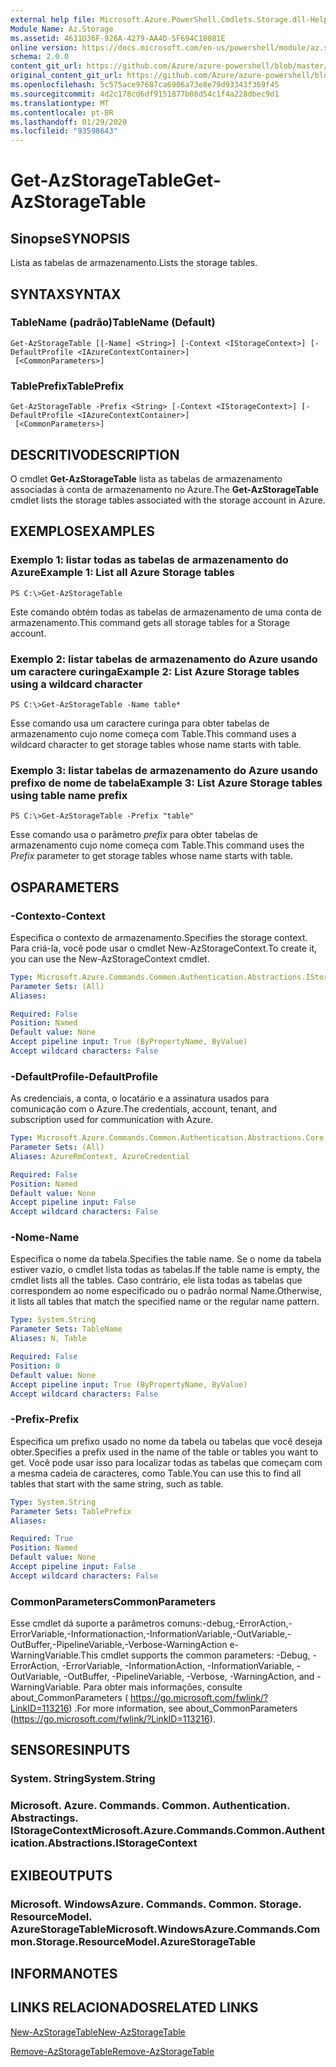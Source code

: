 ```yaml
---
external help file: Microsoft.Azure.PowerShell.Cmdlets.Storage.dll-Help.xml
Module Name: Az.Storage
ms.assetid: 4631D36F-926A-4279-AA4D-5F694C18081E
online version: https://docs.microsoft.com/en-us/powershell/module/az.storage/get-azstoragetable
schema: 2.0.0
content_git_url: https://github.com/Azure/azure-powershell/blob/master/src/Storage/Storage.Management/help/Get-AzStorageTable.md
original_content_git_url: https://github.com/Azure/azure-powershell/blob/master/src/Storage/Storage.Management/help/Get-AzStorageTable.md
ms.openlocfilehash: 5c575ace97687ca6906a73e8e79d93343f369f45
ms.sourcegitcommit: 4d2c178cd6df9151877b08d54c1f4a228dbec9d1
ms.translationtype: MT
ms.contentlocale: pt-BR
ms.lasthandoff: 01/29/2020
ms.locfileid: "93598643"
---
```

# <span data-ttu-id="0fc9a-101">Get-AzStorageTable</span><span class="sxs-lookup"><span data-stu-id="0fc9a-101">Get-AzStorageTable</span></span>

## <span data-ttu-id="0fc9a-102">Sinopse</span><span class="sxs-lookup"><span data-stu-id="0fc9a-102">SYNOPSIS</span></span>
<span data-ttu-id="0fc9a-103">Lista as tabelas de armazenamento.</span><span class="sxs-lookup"><span data-stu-id="0fc9a-103">Lists the storage tables.</span></span>

## <span data-ttu-id="0fc9a-104">SYNTAX</span><span class="sxs-lookup"><span data-stu-id="0fc9a-104">SYNTAX</span></span>

### <span data-ttu-id="0fc9a-105">TableName (padrão)</span><span class="sxs-lookup"><span data-stu-id="0fc9a-105">TableName (Default)</span></span>
```
Get-AzStorageTable [[-Name] <String>] [-Context <IStorageContext>] [-DefaultProfile <IAzureContextContainer>]
 [<CommonParameters>]
```

### <span data-ttu-id="0fc9a-106">TablePrefix</span><span class="sxs-lookup"><span data-stu-id="0fc9a-106">TablePrefix</span></span>
```
Get-AzStorageTable -Prefix <String> [-Context <IStorageContext>] [-DefaultProfile <IAzureContextContainer>]
 [<CommonParameters>]
```

## <span data-ttu-id="0fc9a-107">DESCRITIVO</span><span class="sxs-lookup"><span data-stu-id="0fc9a-107">DESCRIPTION</span></span>
<span data-ttu-id="0fc9a-108">O cmdlet **Get-AzStorageTable** lista as tabelas de armazenamento associadas à conta de armazenamento no Azure.</span><span class="sxs-lookup"><span data-stu-id="0fc9a-108">The **Get-AzStorageTable** cmdlet lists the storage tables associated with the storage account in Azure.</span></span>

## <span data-ttu-id="0fc9a-109">EXEMPLOS</span><span class="sxs-lookup"><span data-stu-id="0fc9a-109">EXAMPLES</span></span>

### <span data-ttu-id="0fc9a-110">Exemplo 1: listar todas as tabelas de armazenamento do Azure</span><span class="sxs-lookup"><span data-stu-id="0fc9a-110">Example 1: List all Azure Storage tables</span></span>
```
PS C:\>Get-AzStorageTable
```

<span data-ttu-id="0fc9a-111">Este comando obtém todas as tabelas de armazenamento de uma conta de armazenamento.</span><span class="sxs-lookup"><span data-stu-id="0fc9a-111">This command gets all storage tables for a Storage account.</span></span>

### <span data-ttu-id="0fc9a-112">Exemplo 2: listar tabelas de armazenamento do Azure usando um caractere curinga</span><span class="sxs-lookup"><span data-stu-id="0fc9a-112">Example 2: List Azure Storage tables using a wildcard character</span></span>
```
PS C:\>Get-AzStorageTable -Name table*
```

<span data-ttu-id="0fc9a-113">Esse comando usa um caractere curinga para obter tabelas de armazenamento cujo nome começa com Table.</span><span class="sxs-lookup"><span data-stu-id="0fc9a-113">This command uses a wildcard character to get storage tables whose name starts with table.</span></span>

### <span data-ttu-id="0fc9a-114">Exemplo 3: listar tabelas de armazenamento do Azure usando prefixo de nome de tabela</span><span class="sxs-lookup"><span data-stu-id="0fc9a-114">Example 3: List Azure Storage tables using table name prefix</span></span>
```
PS C:\>Get-AzStorageTable -Prefix "table"
```

<span data-ttu-id="0fc9a-115">Esse comando usa o parâmetro *prefix* para obter tabelas de armazenamento cujo nome começa com Table.</span><span class="sxs-lookup"><span data-stu-id="0fc9a-115">This command uses the *Prefix* parameter to get storage tables whose name starts with table.</span></span>

## <span data-ttu-id="0fc9a-116">OS</span><span class="sxs-lookup"><span data-stu-id="0fc9a-116">PARAMETERS</span></span>

### <span data-ttu-id="0fc9a-117">-Contexto</span><span class="sxs-lookup"><span data-stu-id="0fc9a-117">-Context</span></span>
<span data-ttu-id="0fc9a-118">Especifica o contexto de armazenamento.</span><span class="sxs-lookup"><span data-stu-id="0fc9a-118">Specifies the storage context.</span></span>
<span data-ttu-id="0fc9a-119">Para criá-la, você pode usar o cmdlet New-AzStorageContext.</span><span class="sxs-lookup"><span data-stu-id="0fc9a-119">To create it, you can use the New-AzStorageContext cmdlet.</span></span>

```yaml
Type: Microsoft.Azure.Commands.Common.Authentication.Abstractions.IStorageContext
Parameter Sets: (All)
Aliases:

Required: False
Position: Named
Default value: None
Accept pipeline input: True (ByPropertyName, ByValue)
Accept wildcard characters: False
```

### <span data-ttu-id="0fc9a-120">-DefaultProfile</span><span class="sxs-lookup"><span data-stu-id="0fc9a-120">-DefaultProfile</span></span>
<span data-ttu-id="0fc9a-121">As credenciais, a conta, o locatário e a assinatura usados para comunicação com o Azure.</span><span class="sxs-lookup"><span data-stu-id="0fc9a-121">The credentials, account, tenant, and subscription used for communication with Azure.</span></span>

```yaml
Type: Microsoft.Azure.Commands.Common.Authentication.Abstractions.Core.IAzureContextContainer
Parameter Sets: (All)
Aliases: AzureRmContext, AzureCredential

Required: False
Position: Named
Default value: None
Accept pipeline input: False
Accept wildcard characters: False
```

### <span data-ttu-id="0fc9a-122">-Nome</span><span class="sxs-lookup"><span data-stu-id="0fc9a-122">-Name</span></span>
<span data-ttu-id="0fc9a-123">Especifica o nome da tabela.</span><span class="sxs-lookup"><span data-stu-id="0fc9a-123">Specifies the table name.</span></span>
<span data-ttu-id="0fc9a-124">Se o nome da tabela estiver vazio, o cmdlet lista todas as tabelas.</span><span class="sxs-lookup"><span data-stu-id="0fc9a-124">If the table name is empty, the cmdlet lists all the tables.</span></span>
<span data-ttu-id="0fc9a-125">Caso contrário, ele lista todas as tabelas que correspondem ao nome especificado ou o padrão normal Name.</span><span class="sxs-lookup"><span data-stu-id="0fc9a-125">Otherwise, it lists all tables that match the specified name or the regular name pattern.</span></span>

```yaml
Type: System.String
Parameter Sets: TableName
Aliases: N, Table

Required: False
Position: 0
Default value: None
Accept pipeline input: True (ByPropertyName, ByValue)
Accept wildcard characters: False
```

### <span data-ttu-id="0fc9a-126">-Prefix</span><span class="sxs-lookup"><span data-stu-id="0fc9a-126">-Prefix</span></span>
<span data-ttu-id="0fc9a-127">Especifica um prefixo usado no nome da tabela ou tabelas que você deseja obter.</span><span class="sxs-lookup"><span data-stu-id="0fc9a-127">Specifies a prefix used in the name of the table or tables you want to get.</span></span>
<span data-ttu-id="0fc9a-128">Você pode usar isso para localizar todas as tabelas que começam com a mesma cadeia de caracteres, como Table.</span><span class="sxs-lookup"><span data-stu-id="0fc9a-128">You can use this to find all tables that start with the same string, such as table.</span></span>

```yaml
Type: System.String
Parameter Sets: TablePrefix
Aliases:

Required: True
Position: Named
Default value: None
Accept pipeline input: False
Accept wildcard characters: False
```

### <span data-ttu-id="0fc9a-129">CommonParameters</span><span class="sxs-lookup"><span data-stu-id="0fc9a-129">CommonParameters</span></span>
<span data-ttu-id="0fc9a-130">Esse cmdlet dá suporte a parâmetros comuns:-debug,-ErrorAction,-ErrorVariable,-Informationaction,-InformationVariable,-OutVariable,-OutBuffer,-PipelineVariable,-Verbose-WarningAction e-WarningVariable.</span><span class="sxs-lookup"><span data-stu-id="0fc9a-130">This cmdlet supports the common parameters: -Debug, -ErrorAction, -ErrorVariable, -InformationAction, -InformationVariable, -OutVariable, -OutBuffer, -PipelineVariable, -Verbose, -WarningAction, and -WarningVariable.</span></span> <span data-ttu-id="0fc9a-131">Para obter mais informações, consulte about_CommonParameters ( https://go.microsoft.com/fwlink/?LinkID=113216) .</span><span class="sxs-lookup"><span data-stu-id="0fc9a-131">For more information, see about_CommonParameters (https://go.microsoft.com/fwlink/?LinkID=113216).</span></span>

## <span data-ttu-id="0fc9a-132">SENSORES</span><span class="sxs-lookup"><span data-stu-id="0fc9a-132">INPUTS</span></span>

### <span data-ttu-id="0fc9a-133">System. String</span><span class="sxs-lookup"><span data-stu-id="0fc9a-133">System.String</span></span>

### <span data-ttu-id="0fc9a-134">Microsoft. Azure. Commands. Common. Authentication. Abstractings. IStorageContext</span><span class="sxs-lookup"><span data-stu-id="0fc9a-134">Microsoft.Azure.Commands.Common.Authentication.Abstractions.IStorageContext</span></span>

## <span data-ttu-id="0fc9a-135">EXIBE</span><span class="sxs-lookup"><span data-stu-id="0fc9a-135">OUTPUTS</span></span>

### <span data-ttu-id="0fc9a-136">Microsoft. WindowsAzure. Commands. Common. Storage. ResourceModel. AzureStorageTable</span><span class="sxs-lookup"><span data-stu-id="0fc9a-136">Microsoft.WindowsAzure.Commands.Common.Storage.ResourceModel.AzureStorageTable</span></span>

## <span data-ttu-id="0fc9a-137">INFORMA</span><span class="sxs-lookup"><span data-stu-id="0fc9a-137">NOTES</span></span>

## <span data-ttu-id="0fc9a-138">LINKS RELACIONADOS</span><span class="sxs-lookup"><span data-stu-id="0fc9a-138">RELATED LINKS</span></span>

[<span data-ttu-id="0fc9a-139">New-AzStorageTable</span><span class="sxs-lookup"><span data-stu-id="0fc9a-139">New-AzStorageTable</span></span>](./New-AzStorageTable.md)

[<span data-ttu-id="0fc9a-140">Remove-AzStorageTable</span><span class="sxs-lookup"><span data-stu-id="0fc9a-140">Remove-AzStorageTable</span></span>](./Remove-AzStorageTable.md)


